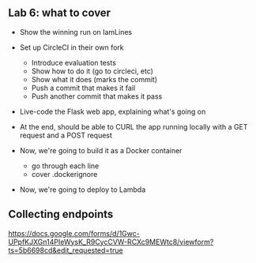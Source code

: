 ## Lab 6: what to cover

- Show the winning run on IamLines

- Set up CircleCI in their own fork
    - Introduce evaluation tests
    - Show how to do it (go to circleci, etc)
    - Show what it does (marks the commit)
    - Push a commit that makes it fail
    - Push another commit that makes it pass

- Live-code the Flask web app, explaining what's going on
- At the end, should be able to CURL the app running locally with a GET request and a POST request

- Now, we're going to build it as a Docker container
    - go through each line
    - cover .dockerignore

- Now, we're going to deploy to Lambda


## Collecting endpoints

https://docs.google.com/forms/d/1Gwc-UPpfKJXGn14PIeWysK_R9CycCVW-RCXc9MEWtc8/viewform?ts=5b6698cd&edit_requested=true
